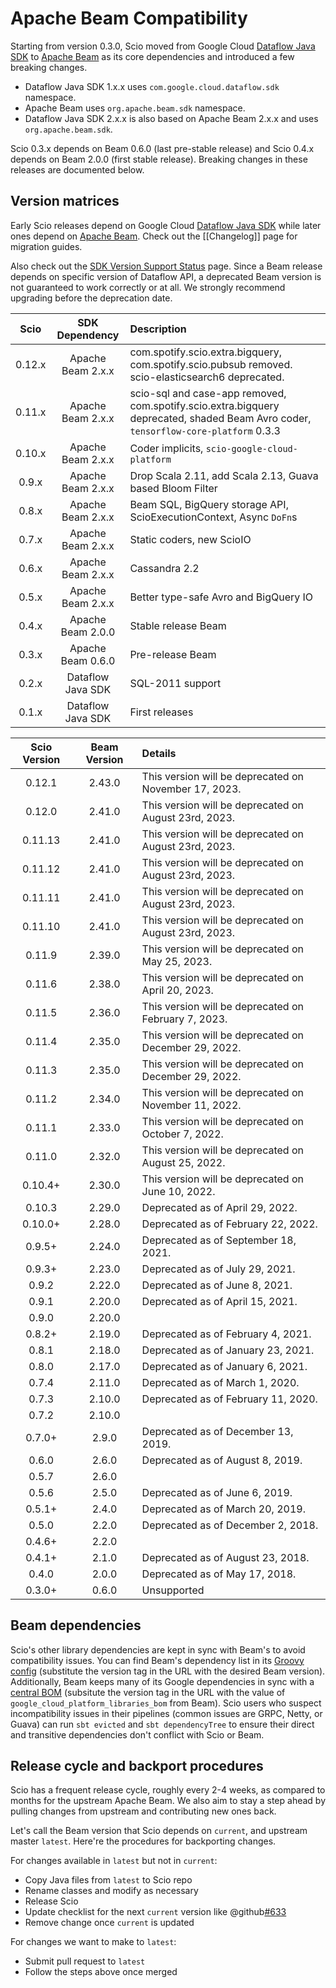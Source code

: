 # Apache Beam Compatibility

Starting from version 0.3.0, Scio moved from Google Cloud [Dataflow Java SDK](https://github.com/GoogleCloudPlatform/DataflowJavaSDK) to [Apache Beam](https://beam.apache.org/) as its core dependencies and introduced a few breaking changes.

- Dataflow Java SDK 1.x.x uses `com.google.cloud.dataflow.sdk` namespace.
- Apache Beam uses `org.apache.beam.sdk` namespace.
- Dataflow Java SDK 2.x.x is also based on Apache Beam 2.x.x and uses `org.apache.beam.sdk`.

Scio 0.3.x depends on Beam 0.6.0 (last pre-stable release) and Scio 0.4.x depends on Beam 2.0.0 (first stable release). Breaking changes in these releases are documented below.

## Version matrices

Early Scio releases depend on Google Cloud [Dataflow Java SDK](https://github.com/GoogleCloudPlatform/DataflowJavaSDK) while later ones depend on [Apache Beam](https://github.com/apache/beam). Check out the [[Changelog]] page for migration guides.

Also check out the [SDK Version Support Status](https://cloud.google.com/dataflow/docs/support/sdk-version-support-status) page. Since a Beam release depends on specific version of Dataflow API, a deprecated Beam version is not guaranteed to work correctly or at all. We strongly recommend upgrading before the deprecation date.

| **Scio** | **SDK Dependency** | **Description**                                                                                                                     |
|:--------:|:------------------:|:------------------------------------------------------------------------------------------------------------------------------------|
|  0.12.x  | Apache Beam 2.x.x  | com.spotify.scio.extra.bigquery, com.spotify.scio.pubsub removed. scio-elasticsearch6 deprecated.                                   |
|  0.11.x  | Apache Beam 2.x.x  | scio-sql and case-app removed, com.spotify.scio.extra.bigquery deprecated, shaded Beam Avro coder, `tensorflow-core-platform` 0.3.3 |
|  0.10.x  | Apache Beam 2.x.x  | Coder implicits, `scio-google-cloud-platform`                                                                                       |
|  0.9.x   | Apache Beam 2.x.x  | Drop Scala 2.11, add Scala 2.13, Guava based Bloom Filter                                                                           |
|  0.8.x   | Apache Beam 2.x.x  | Beam SQL, BigQuery storage API, ScioExecutionContext, Async `DoFn`s                                                                 |
|  0.7.x   | Apache Beam 2.x.x  | Static coders, new ScioIO                                                                                                           |
|  0.6.x   | Apache Beam 2.x.x  | Cassandra 2.2                                                                                                                       |
|  0.5.x   | Apache Beam 2.x.x  | Better type-safe Avro and BigQuery IO                                                                                               |
|  0.4.x   | Apache Beam 2.0.0  | Stable release Beam                                                                                                                 |
|  0.3.x   | Apache Beam 0.6.0  | Pre-release Beam                                                                                                                    |
|  0.2.x   | Dataflow Java SDK  | SQL-2011 support                                                                                                                    |
|  0.1.x   | Dataflow Java SDK  | First releases                                                                                                                      |

| **Scio Version** | **Beam Version** | **Details**                                           |
|:----------------:|:----------------:|:------------------------------------------------------|
|      0.12.1      |      2.43.0      | This version will be deprecated on November 17, 2023. |
|      0.12.0      |      2.41.0      | This version will be deprecated on August 23rd, 2023. |
|     0.11.13      |      2.41.0      | This version will be deprecated on August 23rd, 2023. |
|     0.11.12      |      2.41.0      | This version will be deprecated on August 23rd, 2023. |
|     0.11.11      |      2.41.0      | This version will be deprecated on August 23rd, 2023. |
|     0.11.10      |      2.41.0      | This version will be deprecated on August 23rd, 2023. |
|      0.11.9      |      2.39.0      | This version will be deprecated on May 25, 2023.      |
|      0.11.6      |      2.38.0      | This version will be deprecated on April 20, 2023.    |
|      0.11.5      |      2.36.0      | This version will be deprecated on February 7, 2023.  |
|      0.11.4      |      2.35.0      | This version will be deprecated on December 29, 2022. |
|      0.11.3      |      2.35.0      | This version will be deprecated on December 29, 2022. |
|      0.11.2      |      2.34.0      | This version will be deprecated on November 11, 2022. |
|      0.11.1      |      2.33.0      | This version will be deprecated on October 7, 2022.   |
|      0.11.0      |      2.32.0      | This version will be deprecated on August 25, 2022.   |
|     0.10.4+      |      2.30.0      | This version will be deprecated on June 10, 2022.     |
|      0.10.3      |      2.29.0      | Deprecated as of April 29, 2022.                      |
|     0.10.0+      |      2.28.0      | Deprecated as of February 22, 2022.                   |
|      0.9.5+      |      2.24.0      | Deprecated as of September 18, 2021.                  |
|      0.9.3+      |      2.23.0      | Deprecated as of July 29, 2021.                       |
|      0.9.2       |      2.22.0      | Deprecated as of June 8, 2021.                        |
|      0.9.1       |      2.20.0      | Deprecated as of April 15, 2021.                      |
|      0.9.0       |      2.20.0      |                                                       |
|      0.8.2+      |      2.19.0      | Deprecated as of February 4, 2021.                    |
|      0.8.1       |      2.18.0      | Deprecated as of January 23, 2021.                    |
|      0.8.0       |      2.17.0      | Deprecated as of January 6, 2021.                     |
|      0.7.4       |      2.11.0      | Deprecated as of March 1, 2020.                       |
|      0.7.3       |      2.10.0      | Deprecated as of February 11, 2020.                   |
|      0.7.2       |      2.10.0      |                                                       |
|      0.7.0+      |      2.9.0       | Deprecated as of December 13, 2019.                   |
|      0.6.0       |      2.6.0       | Deprecated as of August 8, 2019.                      |
|      0.5.7       |      2.6.0       |                                                       |
|      0.5.6       |      2.5.0       | Deprecated as of June 6, 2019.                        |
|      0.5.1+      |      2.4.0       | Deprecated as of March 20, 2019.                      |
|      0.5.0       |      2.2.0       | Deprecated as of December 2, 2018.                    |
|      0.4.6+      |      2.2.0       |                                                       |
|      0.4.1+      |      2.1.0       | Deprecated as of August 23, 2018.                     |
|      0.4.0       |      2.0.0       | Deprecated as of May 17, 2018.                        |
|      0.3.0+      |      0.6.0       | Unsupported                                           |

## Beam dependencies

Scio's other library dependencies are kept in sync with Beam's to avoid compatibility issues. You can find
Beam's dependency list in its [Groovy config](https://github.com/apache/beam/blob/v2.35.0/buildSrc/src/main/groovy/org/apache/beam/gradle/BeamModulePlugin.groovy) (substitute the version tag in the URL with the desired Beam version). Additionally, Beam keeps many of its Google dependencies in sync with a [central BOM](https://storage.googleapis.com/cloud-opensource-java-dashboard/com.google.cloud/libraries-bom/24.0.0/artifact_details.html) (subsitute the version tag in the URL with the value of `google_cloud_platform_libraries_bom` from Beam). Scio users who suspect incompatibility issues in their pipelines (common issues are GRPC, Netty, or Guava) can run `sbt evicted` and `sbt dependencyTree` to ensure their direct and transitive dependencies don't conflict with Scio or Beam.

## Release cycle and backport procedures

Scio has a frequent release cycle, roughly every 2-4 weeks, as compared to months for the upstream Apache Beam. We also aim to stay a step ahead by pulling changes from upstream and contributing new ones back.

Let's call the Beam version that Scio depends on `current`, and upstream master `latest`. Here're the procedures for backporting changes.

For changes available in `latest` but not in `current`:
- Copy Java files from `latest` to Scio repo
- Rename classes and modify as necessary
- Release Scio
- Update checklist for the next `current` version like @github[#633](#633)
- Remove change once `current` is updated

For changes we want to make to `latest`:
- Submit pull request to `latest`
- Follow the steps above once merged
